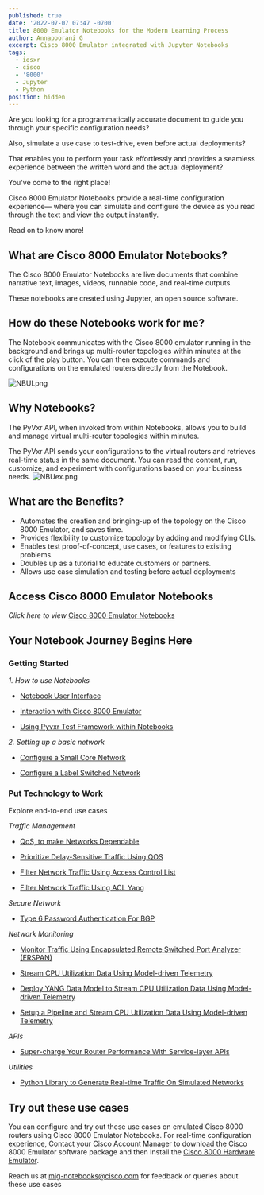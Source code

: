 ```yaml
---
published: true
date: '2022-07-07 07:47 -0700'
title: 8000 Emulator Notebooks for the Modern Learning Process
author: Annapoorani G
excerpt: Cisco 8000 Emulator integrated with Jupyter Notebooks
tags:
  - iosxr
  - cisco
  - '8000'
  - Jupyter
  - Python
position: hidden
---
```

Are you looking for a programmatically accurate document to guide you through your specific configuration needs?
 
Also, simulate a use case to test-drive, even before actual deployments? 
 
That enables you to perform your task effortlessly and provides a seamless experience between the written word and the actual deployment? 
 
You've come to the right place!

Cisco 8000 Emulator Notebooks provide a real-time configuration experience— where you can simulate and configure the device as you read through the text and view the output instantly.

 
Read on to know more!

## What are Cisco 8000 Emulator Notebooks?
The Cisco 8000 Emulator Notebooks are live documents that combine narrative text, images, videos, runnable code, and real-time outputs. 
 
These notebooks are created using Jupyter, an open source software.

## How do these Notebooks work for me?
The Notebook communicates with the Cisco 8000 emulator running in the background and brings up multi-router topologies within minutes at the click of the play button. You can then execute commands and configurations on the emulated routers directly from the Notebook. 

![NBUI.png]({{site.baseurl}}/images/NBUI.png)

## Why Notebooks?
The PyVxr API, when invoked from within Notebooks, allows you to build and manage virtual multi-router topologies within minutes.
 
The PyVxr API sends your configurations to the virtual routers and retrieves real-time status in the same document. You can read the content, run, customize, and experiment with configurations based on your business needs.
![NBUex.png]({{site.baseurl}}/images/NBUex.png)

## What are the Benefits?
* Automates the creation and bringing-up of the topology on the Cisco 8000 Emulator, and saves time.
* Provides flexibility to customize topology by adding and modifying CLIs.
* Enables test proof-of-concept, use cases, or features to existing problems.
* Doubles up as a tutorial to educate customers or partners.
* Allows use case simulation and testing before actual deployments

## Access Cisco 8000 Emulator Notebooks
*Click here to view* [Cisco 8000 Emulator Notebooks](https://github.com/ios-xr/network-notebooks)

## Your Notebook Journey Begins Here
### Getting Started
_1. How to use Notebooks_

* [Notebook User Interface](https://github.com/ios-xr/network-notebooks/blob/main/Getting-Started/How-to-use-Notebooks/Using_Notebooks.ipynb)

* [Interaction with Cisco 8000 Emulator](https://github.com/ios-xr/network-notebooks/blob/main/Getting-Started/How-to-use-Notebooks/Notebook-magic.ipynb) 

* [Using Pyvxr Test Framework within Notebooks](https://github.com/ios-xr/network-notebooks/blob/main/Getting-Started/How-to-use-Notebooks/Test-framework.ipynb)


_2. Setting up a basic network_

* [Configure a Small Core Network](https://github.com/ios-xr/network-notebooks/blob/main/Getting-Started/Setting-Up-Basic-Network/Small-Core/SmallCore.ipynb)

* [Configure a Label Switched Network](https://github.com/ios-xr/network-notebooks/blob/main/Getting-Started/Setting-Up-Basic-Network/Ospf-Mpls/ospf-mpls.ipynb)

### Put Technology to Work
Explore end-to-end use cases

_Traffic Management_

* [QoS, to make Networks Dependable](https://github.com/ios-xr/network-notebooks/blob/main/Put-Technology-to-Work/QoS/QoS-policies.ipynb)

* [Prioritize Delay-Sensitive Traffic Using QOS](https://github.com/ios-xr/network-notebooks/blob/main/Put-Technology-to-Work/QoS/QoS-high-priority-flows.ipynb)

* [Filter Network Traffic Using Access Control List ](https://github.com/ios-xr/network-notebooks/blob/main/Put-Technology-to-Work/ACL/Access-Control-List.ipynb)

* [Filter Network Traffic Using ACL Yang ](https://github.com/ios-xr/network-notebooks/blob/main/Put-Technology-to-Work/ACL/ACLyang.ipynb)

_Secure Network_

* [Type 6 Password Authentication For BGP](https://github.com/ios-xr/network-notebooks/blob/main/Put-Technology-to-Work/BGP-Type6-Password-Encryption/Type6-BGP-4-Routers.ipynb)

_Network Monitoring_

* [Monitor Traffic Using Encapsulated Remote Switched Port Analyzer (ERSPAN)](https://github.com/ios-xr/network-notebooks/blob/main/Put-Technology-to-Work/ERSPAN/erspan.ipynb)

* [Stream CPU Utilization Data Using Model-driven Telemetry](https://github.com/ios-xr/network-notebooks/blob/main/Put-Technology-to-Work/Telemetry/TelemetryDialOutCLI.ipynb)

* [Deploy YANG Data Model to Stream CPU Utilization Data Using Model-driven Telemetry](https://github.com/ios-xr/network-notebooks/blob/main/Put-Technology-to-Work/Telemetry/TelemetryDialOutYang.ipynb)

* [Setup a Pipeline and Stream CPU Utilization Data Using Model-driven Telemetry](https://github.com/ios-xr/network-notebooks/blob/main/Put-Technology-to-Work/Telemetry/TelemetryDialOutGPB-Yang.ipynb)

_APIs_

* [Super-charge Your Router Performance With Service-layer APIs](https://github.com/ios-xr/network-notebooks/blob/main/Put-Technology-to-Work/ServiceLayer/ServiceLayerAPI.ipynb) 

_Utilities_

* [Python Library to Generate Real-time Traffic On Simulated Networks](https://github.com/ios-xr/network-notebooks/blob/main/Put-Technology-to-Work/trafficUtils/README.md) 

## Try out these use cases
You can configure and try out these use cases on emulated Cisco 8000 routers using Cisco 8000 Emulator Notebooks. 
For real-time configuration experience, Contact your Cisco Account Manager to download the Cisco 8000 Emulator software package and then Install the [Cisco 8000 Hardware Emulator](https://www.cisco.com/c/en/us/td/docs/iosxr/cisco8000-emulator/cisco8000-hardware-emulator-installation-guide.html).

Reach us at [mig-notebooks@cisco.com]() for feedback or queries about these use cases

